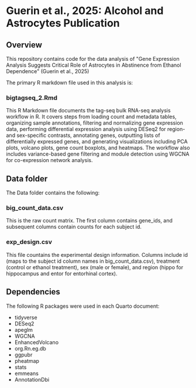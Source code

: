 # Guerin et al., 2025: Alcohol and Astrocytes Publication
## Overview
This repository contains code for the data analysis of "Gene Expression Analysis Suggests Critical Role of Astrocytes in Abstinence from Ethanol Dependence" (Guerin et al., 2025)

The primary R markdown file used in this analysis is: 

### bigtagseq_2.Rmd

This R Markdown file documents the tag-seq bulk RNA-seq analysis workflow in R. It covers steps from loading count and metadata tables, organizing sample annotations, filtering and normalizing gene expression data, performing differential expression analysis using DESeq2 for region- and sex-specific contrasts, annotating genes, outputting lists of differentially expressed genes, and generating visualizations including PCA plots, volcano plots, gene count boxplots, and heatmaps. The workflow also includes variance-based gene filtering and module detection using WGCNA for co-expression network analysis.

## Data folder

The Data folder contains the following: 

### big_count_data.csv

This is the raw count matrix. The first column contains gene_ids, and subsequent columns contain counts for each subject id. 

### exp_design.csv

This file countains the experimental design information. Columns include id (maps to the subject id column names in big_count_data.csv), treatment (control or ethanol treatment), sex (male or female), and region (hippo for hippocampus and entor for entorhinal cortex). 

## Dependencies 
The following R packages were used in each Quarto document: 
- tidyverse
- DESeq2
- apeglm
- WGCNA
- EnhancedVolcano
- org.Rn.eg.db
- ggpubr
- pheatmap
- stats
- emmeans
- AnnotationDbi
